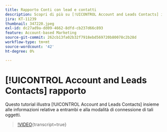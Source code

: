 ```yaml
---
title: Rapporto Conti con lead e contatti
description: Scopri di più su [!UICONTROL Account and Leads Contacts] insieme alle informazioni relative a entrambi e alla modalità di connessione di tali oggetti.
jira: KT-11239
thumbnail: 347220.jpeg
exl-id: dc27ad9a-dd09-4662-8dfd-cb237d66c893
feature: Account-based Marketing
source-git-commit: 262cb13fa02b32f7918ebd569720b80078c2b28d
workflow-type: tm+mt
source-wordcount: '42'
ht-degree: 0%

---
```


# [!UICONTROL Account and Leads Contacts] rapporto

Questo tutorial illustra [!UICONTROL Account and Leads Contacts] insieme alle informazioni relative a entrambi e alla modalità di connessione di tali oggetti.

>[!VIDEO](https://video.tv.adobe.com/v/347220/?learn=on){transcript=true}
